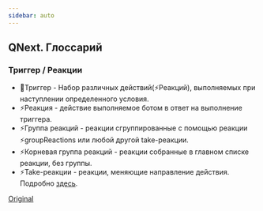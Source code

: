 ```yaml
---
sidebar: auto
---
```


## QNext. Глоссарий
### Триггер / Реакции
* 🔗Триггер - Набор различных действий(⚡️Реакций), выполняемых при наступлении определенного условия.
* ⚡️Реакция - действие выполняемое ботом в ответ на выполнение триггера.
* ⚡️Группа реакций - реакции сгруппированные с помощью реакции ⚡️groupReactions или любой другой take-реакции.
* ⚡️Корневая группа реакций - реакции собранные в главном списке реакции, без группы.
* ⚡️Take-реакции - реакции, меняющие направление действия. Подробно [здесь](/docs-test/ph/reactions/new-mechanics).

[Original](https://telegra.ph/QNext-Glossary-01-28)